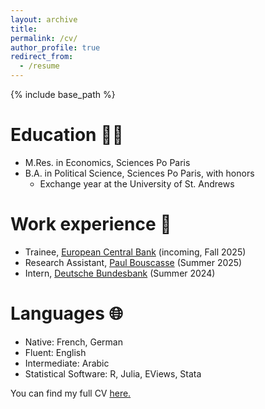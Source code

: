 ```yaml
---
layout: archive
title:
permalink: /cv/
author_profile: true
redirect_from:
  - /resume
---
```


{% include base_path %}

Education 👨‍🎓
======
* M.Res. in Economics, Sciences Po Paris
* B.A. in Political Science, Sciences Po Paris, with honors
    * Exchange year at the University of St. Andrews

Work experience 💼
======
* Trainee, [European Central Bank](https://www.ecb.europa.eu/home/html/index.en.html) (incoming, Fall 2025)
* Research Assistant, [Paul Bouscasse](https://www.paul-bouscasse.com) (Summer 2025)
* Intern, [Deutsche Bundesbank](https://www.bundesbank.de/en) (Summer 2024)

Languages 🌐
======
* Native: French, German
* Fluent: English
* Intermediate: Arabic
* Statistical Software: R, Julia, EViews, Stata


You can find my full CV [here.](https://lionelchambon.github.io/files/CV_Chambon_Jul25.pdf)
